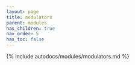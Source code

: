 ```yaml
---
layout: page
title: modulators
parent: modules
has_children: true
nav_order: 5
has_toc: false
---
```


{% include autodocs/modules/modulators.md %}